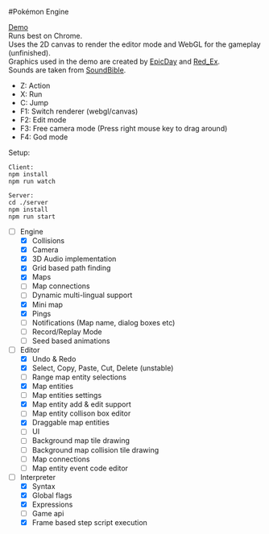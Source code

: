 #Pokémon Engine

[Demo](http://maierfelix.github.io/PokeMMO)<br>
Runs best on Chrome.<br>
Uses the 2D canvas to render the editor mode and WebGL for the gameplay (unfinished).<br>
Graphics used in the demo are created by [EpicDay](http://epicday.deviantart.com/) and [Red_Ex](http://the-red-ex.deviantart.com/).</br>
Sounds are taken from [SoundBible](http://soundbible.com/).

- Z: Action
- X: Run
- C: Jump
- F1: Switch renderer (webgl/canvas)
- F2: Edit mode
- F3: Free camera mode (Press right mouse key to drag around)
- F4: God mode

Setup:
````
Client:
npm install
npm run watch

Server:
cd ./server
npm install
npm run start
````

- [ ] Engine
   - [x] Collisions
   - [x] Camera
   - [x] 3D Audio implementation
   - [x] Grid based path finding
   - [x] Maps
   - [ ] Map connections
   - [ ] Dynamic multi-lingual support
   - [x] Mini map
   - [x] Pings
   - [ ] Notifications (Map name, dialog boxes etc)
   - [ ] Record/Replay Mode
   - [ ] Seed based animations

- [ ] Editor
   - [x] Undo & Redo
   - [x] Select, Copy, Paste, Cut, Delete (unstable)
   - [ ] Range map entity selections
   - [x] Map entities
   - [ ] Map entities settings
   - [x] Map entity add & edit support
   - [ ] Map entity collison box editor
   - [x] Draggable map entities
   - [ ] UI
   - [ ] Background map tile drawing
   - [ ] Background map collision tile drawing
   - [ ] Map connections
   - [ ] Map entity event code editor

- [ ] Interpreter
   - [x] Syntax
   - [x] Global flags
   - [x] Expressions
   - [ ] Game api
   - [x] Frame based step script execution
